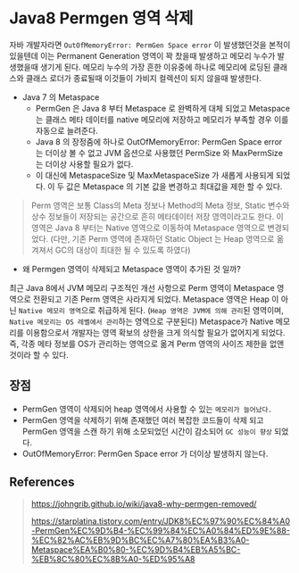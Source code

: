 # Java8 Permgen 영역 삭제

자바 개발자라면 `OutOfMemoryError: PermGen Space error` 이 발생했던것을 본적이 있을텐데 이는 Permanent Generation 영역이 꽉 찼을때 발생하고 메모리 누수가 발생했을때 생기게 된다.
메모리 누수의 가장 흔한 이유중에 하나로 메모리에 로딩된 클래스와 클래스 로더가 종료될때 이것들이 가비지 컬렉션이 되지 않을때 발생한다.

- Java 7 의 Metaspace
  - PermGen 은 Java 8 부터 Metaspace 로 완벽하게 대체 되었고 Metaspace 는 클래스 메타 데이터를 native 메모리에 저장하고 메모리가 부족할 경우 이를 자동으로 늘려준다.
  - Java 8 의 장정줌에 하나로 OutOfMemoryError: PermGen Space error 는 더이상 볼 수 없고 JVM 옵션으로 사용했던 PermSize 와 MaxPermSize 는 더이상 사용할 필요가 없다. 
  - 이 대신에 MetaspaceSize 및 MaxMetaspaceSize 가 새롭게 사용되게 되었다. 이 두 값은 Metaspace 의 기본 값을 변경하고 최대값을 제한 할 수 있다.

> Perm 영역은 보통 Class의 Meta 정보나 Method의 Meta 정보, Static 변수와 상수 정보들이 저장되는 공간으로 흔히 메타데이터 저장 영역이라고도 한다. 
> 이 영역은 Java 8 부터는 Native 영역으로 이동하여 Metaspace 영역으로 변경되었다. (다만, 기존 Perm 영역에 존재하던 Static Object 는 Heap 영역으로 옮겨져서 GC의 대상이 최대한 될 수 있도록 하였다)

- 왜 Permgen 영역이 삭제되고 Metaspace 영역이 추가된 것 일까?

최근 Java 8에서 JVM 메모리 구조적인 개선 사항으로 Perm 영역이 Metaspace 영역으로 전환되고 기존 Perm 영역은 사라지게 되었다. Metaspace 영역은 Heap 이 아닌 `Native 메모리 영역`으로 취급하게 된다. (`Heap 영역은 JVM에 의해 관리`된 영역이며, `Native 메모리는 OS 레벨에서 관리`하는 영역으로 구분된다) Metaspace가 Native 메모리를 이용함으로서 개발자는 영역 확보의 상한을 크게 의식할 필요가 없어지게 되었다.
즉, 각종 메타 정보를 OS가 관리하는 영역으로 옮겨 Perm 영역의 사이즈 제한을 없앤 것이라 할 수 있다.

## 장점

- PermGen 영역이 삭제되어 heap 영역에서 사용할 수 있는 `메모리가 늘어났다.`
- PermGen 영역을 삭제하기 위해 존재했던 여러 복잡한 코드들이 삭제 되고 PermGen 영역을 스캔 하기 위해 소모되었던 시간이 감소되어 `GC 성능이 향상` 되었다.
- OutOfMemoryError: PermGen Space error 가 더이상 발생하지 않는다.

## References

> https://johngrib.github.io/wiki/java8-why-permgen-removed/
> 
> https://starplatina.tistory.com/entry/JDK8%EC%97%90%EC%84%A0-PermGen%EC%9D%B4-%EC%99%84%EC%A0%84%ED%9E%88-%EC%82%AC%EB%9D%BC%EC%A7%80%EA%B3%A0-Metaspace%EA%B0%80-%EC%9D%B4%EB%A5%BC-%EB%8C%80%EC%8B%A0-%ED%95%A8
